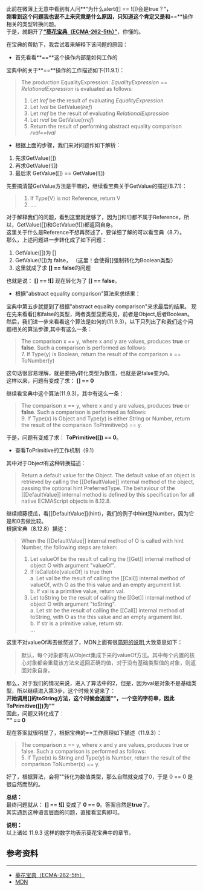 此前在微薄上无意中看到有人问**“为什么alert([] == ![])会是true？”**，  
刚看到这个问题我也说不上来究竟是什么原因，只知道这个肯定又是和**==**操作相关的类型转换问题。  
于是，就翻开了[**“葵花宝典（ECMA-262-5th）”**](http://www.ecma-international.org/publications/standards/Ecma-262.htm)，你懂的。  

在宝典的帮助下，我尝试着来解释下该问题的原因：  

* 首先看看**==**这个操作内部是如何工作的  

宝典中的关于**==**操作的工作描述如下(11.9.1)：        
> The production EqualityExpression: _EqualityExpression_ == _RelationalExpression_ is evaluated as follows:  
> 1. Let _lref_ be the result of evaluating _EqualityExpression_  
> 2. Let _lval_ be GetValue(_lref_)  
> 3. Let _rref_ be the result of evaluating _RelationalExpression_  
> 4. Let _rval_ be GetValue(_rref_)  
> 5. Return the result of performing abstract equality comparison _rval==lval_  

* 根据上面的步骤，我们来对问题作如下解析：  

1. 先求GetValue([])  
2. 再求GetValue(![])  
3. 最后求 GetValue([]) == GetValue(![])  

先要搞清楚GetValue方法是干嘛的，继续看宝典关于GetValue的描述(8.7.1)：  
> 1. If Type(V) is not Reference, return V  
> 2. ....  

对于解释我们的问题，看到这里就足够了，因为[]和![]都不属于Reference，所以，GetValue([])和GetValue(![])都返回自身。  
这里关于什么是Reference不想再赘述了，要详细了解的可以看宝典（8.7）。  
那么，上述问题进一步转化成了如下问题：   

1. GetValue([])为 []  
2. GetValue(![])为 false， （这里！会使得[]强制转化为Boolean类型）  
3. 这里就成了求 **[] == false**的问题  

也就是说： **[] == ![]** 现在转化为了 **[] == false**。  

* 根据"abstract equality comparison"算法来求结果：  

宝典中第五步就提到了根据"abstract equality comparison"来求最后的结果。 
现在先来看看[]和false的类型，两者类型显而易见，前者是Object,后者Boolean。   
然后，我们进一步来看看这个算法是如何的(11.9.3)，以下只列出了和我们这个问题相关的算法步骤,其中有这么一条：  
> The comparison x == y, where x and y are values, produces **true** or **false**. Such a comparison is performed as follows:  
> 7. If Type(y) is Boolean, return the result of the comparison x == ToNumber(y)  

这句话很容易理解，就是要把y转化类型为数值，也就是说false变为0。  
这样以来，问题有变成了求：  **[] == 0**  

继续看宝典中这个算法(11.9.3)，其中有这么一条：  
> The comparison x == y, where x and y are values, produces **true** or **false**. Such a comparison is performed as follows:  
> 9. If Type(x) is Object and Type(y) is either String or Number, return the result of the comparison ToPrimitive(x) == y.  

于是，问题有变成了求： **ToPrimitive([]) == 0**。  

* 查看ToPrimitive的工作机制（9.1）  

其中对于Object有这种转换描述：  
> Return a default value for the Object. The default value of an object is retrieved by calling the [[DefaultValue]] internal method of the object,  
> passing the optional hint PreferredType. The behaviour of the  
> [[DefaultValue]] internal method is defined by this specification for all native
> ECMAScript objects in 8.12.8.

继续顺藤摸瓜，看\[\[DefaultValue\]\](hint)，我们的例子中hint是Number，因为它是和0去做比较。  
根据宝典（8.12.8）描述：  
> When the [[DefaultValue]] internal method of O is called with hint Number, the following steps are taken:   
> 1. Let valueOf be the result of calling the [[Get]] internal method of object O with argument "valueOf".  
> 2. If IsCallable(valueOf) is true then  
>    a. Let val be the result of calling the [[Call]] internal method of valueOf, with O as the this value and an empty argument list.  
>    b. If val is a primitive value, return val.  
> 3. Let toString be the result of calling the [[Get]] internal method of object O with argument "toString".  
>    a. Let str be the result of calling the [[Call]] internal method of toString, with O as the this value and an empty argument list.  
>    b. If str is a primitive value, return str.  
> ...  

这里不对valueOf再去做赘述了，MDN上面有很[简短的说明](https://developer.mozilla.org/en/JavaScript/Reference/Global_Objects/Object/ValueOf),大致意思如下：  
> 默认，每个对象都有从Object集成下来的valueOf方法。其中每个内置的核心对象都会重载该方法来返回正确的值，对于没有基础类型值的对象，则返回对象自身。  

那么，对于我们的情况来说，进入了算法中的2，但是，因为val是对象不是基础类型，所以继续进入第3步，这个时候关键来了：  
**开始调用[]的toString方法，这个时候会返回\"\"，一个空的字符串，因此ToPrimitive([])为\"\"**  
因此，问题又转化成了：  
**\"\" == 0**  

现在答案就很明显了，根据宝典的==工作原理如下描述（11.9.3）：  
> The comparison x == y, where x and y are values, produces true or false. Such a comparison is performed as follows:  
> 5. If Type(x) is String and Type(y) is Number, return the result of the comparison ToNumber(x) == y.  

好了，根据算法，会将""转化为数值类型，那么自然就变成了0，于是 0 == 0 是很自然而然的。

**总结：**  
最终问题就从： **[] == ![]** 变成了 **0 == 0**。答案自然是**true**了。  
其实遇到这种语言层面的问题，直接看宝典即可。  

**说明：**  
以上诸如 11.9.3 这样的数字均表示葵花宝典中的章节。  

参考资料
--------
* * *

* [葵花宝典（ECMA-262-5th）](http://www.ecma-international.org/publications/standards/Ecma-262.htm)  
* [MDN](https://developer.mozilla.org/en/JavaScript/Reference/Global_Objects/Object/ValueOf)    
